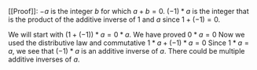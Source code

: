 [[Proof]]:
$-a$ is the integer $b$ for which $a+b=0$.
$(-1)*a$ is the integer that is the product of the additive inverse of $1$ and $a$ since $1+(-1)=0$.

We will start with $(1+(-1))*a=0*a$.
We have proved $0*a=0$
Now we used the distributive law and commutative
$1*a+(-1)*a=0$
Since $1*a=a$, we see that $(-1)*a$ is an additive inverse of $a$.
There could be multiple additive inverses of $a$.

